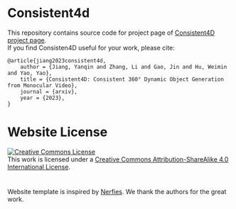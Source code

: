 # Consistent4d
This repository contains source code for project page of [Consistent4D project page](https://consistent4d.github.io/). <br>
If you find Consisten4D useful for your work, please cite:
```
@article{jiang2023consistent4d,
    author = {Jiang, Yanqin and Zhang, Li and Gao, Jin and Hu, Weimin and Yao, Yao},
    title = {Consistent4D: Consistent 360° Dynamic Object Generation from Monocular Video},
    journal = {arxiv},
    year = {2023},
}
```

# Website License
<a rel="license" href="http://creativecommons.org/licenses/by-sa/4.0/"><img alt="Creative Commons License" style="border-width:0" src="https://i.creativecommons.org/l/by-sa/4.0/88x31.png" /></a><br />This work is licensed under a <a rel="license" href="http://creativecommons.org/licenses/by-sa/4.0/">Creative Commons Attribution-ShareAlike 4.0 International License</a>.

# 
Website template is inspired by [Nerfies](https://nerfies.github.io/). We thank the authors for the great work.